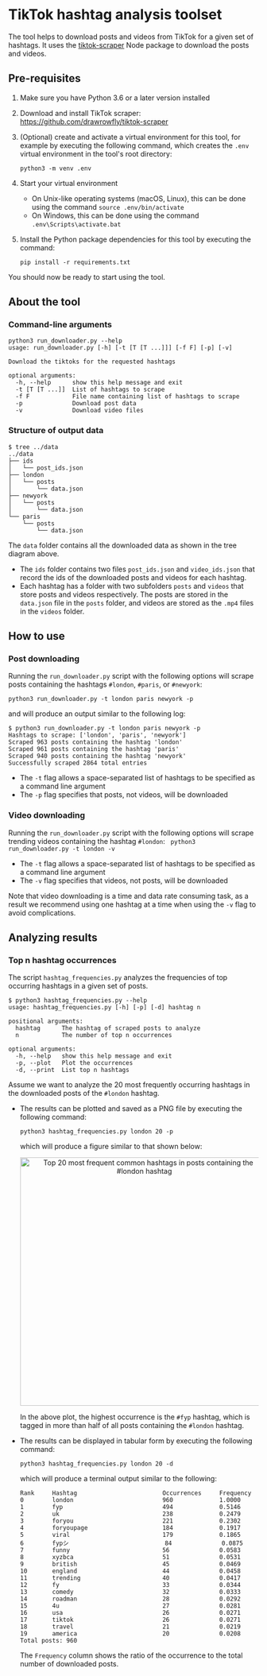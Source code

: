 # TikTok hashtag analysis toolset 
The tool helps to download posts and videos from TikTok for a given set of hashtags. It uses the [tiktok-scraper](https://github.com/drawrowfly/tiktok-scraper) Node package  to download the posts and videos.

## Pre-requisites
1. Make sure you have Python 3.6 or a later version installed
2. Download and install TikTok scraper: https://github.com/drawrowfly/tiktok-scraper 
3. (Optional) create and activate a virtual environment for this tool, for example by executing the following command, which creates the `.env` virtual environment in the tool's root directory:

    `python3 -m venv .env`

4. Start your virtual environment
    - On Unix-like operating systems (macOS, Linux), this can be done using the command `source .env/bin/activate`
    - On Windows, this can be done using the command `.env\Scripts\activate.bat`
    
5. Install the Python package dependencies for this tool by executing the command: 

    `pip install -r requirements.txt`

You should now be ready to start using the tool.


## About the tool
### Command-line arguments
```
python3 run_downloader.py --help
usage: run_downloader.py [-h] [-t [T [T ...]]] [-f F] [-p] [-v]

Download the tiktoks for the requested hashtags

optional arguments:
  -h, --help      show this help message and exit
  -t [T [T ...]]  List of hashtags to scrape
  -f F            File name containing list of hashtags to scrape
  -p              Download post data
  -v              Download video files
```

### Structure of output data
```
$ tree ../data
../data
├── ids
│   └── post_ids.json
├── london
│   └── posts
│       └── data.json
├── newyork
│   └── posts
│       └── data.json
└── paris
    └── posts
        └── data.json
```


The `data` folder contains all the downloaded data as shown in the tree diagram above. 
- The `ids` folder contains two files `post_ids.json` and `video_ids.json` that record the ids of the downloaded posts and videos for each hashtag.
- Each hashtag has a folder with two subfolders `posts` and `videos` that store posts and videos respectively. The posts are stored in the `data.json` file in the `posts` folder, and videos are stored as the `.mp4` files in the `videos` folder.


## How to use
### Post downloading
Running the `run_downloader.py` script with the following options will scrape posts containing the hashtags `#london`, `#paris`, or `#newyork`:

    python3 run_downloader.py -t london paris newyork -p

and will produce an output similar to the following log:

    $ python3 run_downloader.py -t london paris newyork -p
    Hashtags to scrape: ['london', 'paris', 'newyork']
    Scraped 963 posts containing the hashtag 'london'
    Scraped 961 posts containing the hashtag 'paris'
    Scraped 940 posts containing the hashtag 'newyork'
    Successfully scraped 2864 total entries

- The `-t` flag allows a space-separated list of hashtags to be specified as a command line argument
- The `-p` flag specifies that posts, not videos, will be downloaded

### Video downloading
Running the `run_downloader.py` script with the following options will scrape trending videos containing the hashtag `#london`:
` python3 run_downloader.py -t london -v`

- The `-t` flag allows a space-separated list of hashtags to be specified as a command line argument
- The `-v` flag specifies that videos, not posts, will be downloaded

Note that video downloading is a time and data rate consuming task, as a result we recommend using one hashtag at a time when using the `-v` flag to avoid complications.

## Analyzing results 
### Top n hashtag occurrences 
The script `hashtag_frequencies.py` analyzes the frequencies of top occurring hashtags in a given set of posts.

```
$ python3 hashtag_frequencies.py --help
usage: hashtag_frequencies.py [-h] [-p] [-d] hashtag n

positional arguments:
  hashtag      The hashtag of scraped posts to analyze
  n            The number of top n occurrences

optional arguments:
  -h, --help   show this help message and exit
  -p, --plot   Plot the occurrences
  -d, --print  List top n hashtags
  ```

Assume we want to analyze the 20 most frequently occurring hashtags in the downloaded posts of the `#london` hashtag.

- The results can be plotted and saved as a PNG file by executing the following command: 

    `python3 hashtag_frequencies.py london 20 -p`
    
    which will produce a figure similar to that shown below:
    <p align="center">
        <img src="https://user-images.githubusercontent.com/18430739/166878928-d146b352-b68c-4ab4-bd2c-feb2f0140df9.png" height="500" alt="Top 20 most frequent common hashtags in posts containing the #london hashtag">
    </p>
    
    In the above plot, the highest occurrence is the `#fyp` hashtag, which is tagged in more than half of all posts containing the `#london` hashtag.

- The results can be displayed in tabular form by executing the following command:

    `python3 hashtag_frequencies.py london 20 -d`

    which will produce a terminal output similar to the following:
    ```
    Rank     Hashtag                        Occurrences     Frequency
    0        london                         960             1.0000
    1        fyp                            494             0.5146
    2        uk                             238             0.2479
    3        foryou                         221             0.2302
    4        foryoupage                     184             0.1917
    5        viral                          179             0.1865
    6        fypシ                           84              0.0875
    7        funny                          56              0.0583
    8        xyzbca                         51              0.0531
    9        british                        45              0.0469
    10       england                        44              0.0458
    11       trending                       40              0.0417
    12       fy                             33              0.0344
    13       comedy                         32              0.0333
    14       roadman                        28              0.0292
    15       4u                             27              0.0281
    16       usa                            26              0.0271
    17       tiktok                         26              0.0271
    18       travel                         21              0.0219
    19       america                        20              0.0208
    Total posts: 960
    ```

    The `Frequency` column shows the ratio of the occurrence to the total number of downloaded posts.
